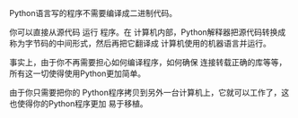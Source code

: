 Python语言写的程序不需要编译成二进制代码。

你可以直接从源代码 运行 程序。在 计算机内部，Python解释器把源代码转换成称为字节码的中间形式，然后再把它翻译成 计算机使用的机器语言并运行。

事实上，由于你不再需要担心如何编译程序，如何确保 连接转载正确的库等等，所有这一切使得使用Python更加简单。

由于你只需要把你的 Python程序拷贝到另外一台计算机上，它就可以工作了，这也使得你的Python程序更加 易于移植。
